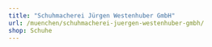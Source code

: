 ```yaml
---
title: "Schuhmacherei Jürgen Westenhuber GmbH"
url: /muenchen/schuhmacherei-juergen-westenhuber-gmbh/
shop: Schuhe
---
```


